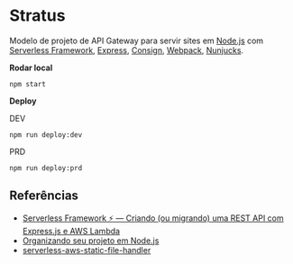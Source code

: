 # Stratus

Modelo de projeto de API Gateway para servir sites em [Node.js](https://nodejs.org/en/about/) com [Serverless Framework](https://serverless.com/), [Express](https://expressjs.com/pt-br/), [Consign](https://www.npmjs.com/package/consign), [Webpack](https://webpack.js.org/), [Nunjucks](https://mozilla.github.io/nunjucks/).


**Rodar local**

```
npm start
```


**Deploy**

DEV

```
npm run deploy:dev
```

PRD

```
npm run deploy:prd
```

## Referências

- [Serverless Framework ⚡️ — Criando (ou migrando) uma REST API com Express.js e AWS Lambda](https://medium.com/@fidelissauro/serverless-framework-%EF%B8%8F-criando-ou-migrando-uma-rest-api-com-express-js-e-aws-lambda-51834740dcdb)
- [Organizando seu projeto em Node.js](https://medium.com/@febatista107/organizando-seu-projeto-em-node-js-be465c14d19)
- [serverless-aws-static-file-handler](https://www.npmjs.com/package/serverless-aws-static-file-handler)
